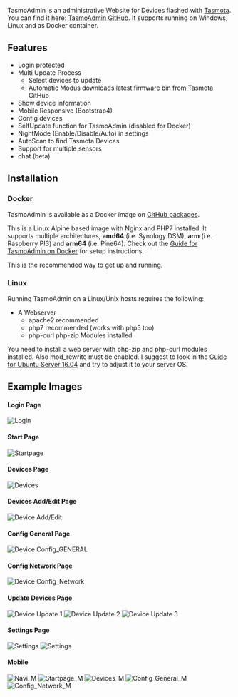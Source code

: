 TasmoAdmin is an administrative Website for Devices flashed with [Tasmota](https://github.com/arendst/Tasmota).  
You can find it here: [TasmoAdmin GitHub](https://github.com/TasmoAdmin/TasmoAdmin).
It supports running on Windows, Linux and as Docker container.

## Features

* Login protected
* Multi Update Process
    * Select devices to update
    * Automatic Modus downloads latest firmware bin from Tasmota GitHub
* Show device information
* Mobile Responsive (Bootstrap4)
* Config devices
* SelfUpdate function for TasmoAdmin (disabled for Docker)
* NightMode (Enable/Disable/Auto) in settings
* AutoScan to find Tasmota Devices
* Support for multiple sensors
* chat (beta)

## Installation

### Docker

TasmoAdmin is available as a Docker image on [GitHub packages](https://github.com/orgs/TasmoAdmin/packages/container/package/tasmoadmin).

This is a Linux Alpine  based image with Nginx and PHP7 installed. It supports multiple architectures, **amd64** (i.e. Synology DSM), **arm** (i.e. Raspberry PI3) and  **arm64** (i.e. Pine64). Check out the [Guide for TasmoAdmin on Docker](https://github.com/TasmoAdmin/TasmoAdmin/wiki/Guide-for-TasmoAdmin-on-Docker) for setup instructions.

This is the recommended way to get up and running.

### Linux

Running TasmoAdmin on a Linux/Unix hosts requires the following:

* A Webserver
    * apache2 recommended
    * php7 recommended (works with php5 too)
    * php-curl php-zip Modules installed

You need to install a web server with php-zip and php-curl modules installed. Also mod_rewrite must be enabled. I suggest to look in the [Guide for Ubuntu Server 16.04](https://github.com/TasmoAdmin/TasmoAdmin/wiki/Guide-for-Ubuntu-Server-16.04) and try to adjust it to your server OS.

## Example Images

#### Login Page

![Login](https://raw.githubusercontent.com/reloxx13/reloxx13.github.io/master/media/tasmoadmin/readme/1.png)

#### Start Page

![Startpage](https://raw.githubusercontent.com/reloxx13/reloxx13.github.io/master/media/tasmoadmin/readme/2.png)

#### Devices Page

![Devices](https://raw.githubusercontent.com/reloxx13/reloxx13.github.io/master/media/tasmoadmin/readme/3.png)

#### Devices Add/Edit Page

![Device Add/Edit](https://raw.githubusercontent.com/reloxx13/reloxx13.github.io/master/media/tasmoadmin/readme/3_1.png)

#### Config General Page

![Device Config_GENERAL](https://raw.githubusercontent.com/reloxx13/reloxx13.github.io/master/media/tasmoadmin/readme/4.png)

#### Config Network Page

![Device Config_Network](https://raw.githubusercontent.com/reloxx13/reloxx13.github.io/master/media/tasmoadmin/readme/4_1.png)

#### Update Devices Page

![Device Update 1](https://raw.githubusercontent.com/reloxx13/reloxx13.github.io/master/media/tasmoadmin/readme/5.png)
![Device Update 2](https://raw.githubusercontent.com/reloxx13/reloxx13.github.io/master/media/tasmoadmin/readme/5_1.png)
![Device Update 3](https://raw.githubusercontent.com/reloxx13/reloxx13.github.io/master/media/tasmoadmin/readme/5_2.png)

#### Settings Page

![Settings](https://raw.githubusercontent.com/reloxx13/reloxx13.github.io/master/media/tasmoadmin/readme/6.png)
![Settings](https://raw.githubusercontent.com/reloxx13/reloxx13.github.io/master/media/tasmoadmin/readme/7.png)

#### Mobile

![Navi_M](https://raw.githubusercontent.com/reloxx13/reloxx13.github.io/master/media/tasmoadmin/readme/m1.png)
![Startpage_M](https://raw.githubusercontent.com/reloxx13/reloxx13.github.io/master/media/tasmoadmin/readme/m2.png)
![Devices_M](https://raw.githubusercontent.com/reloxx13/reloxx13.github.io/master/media/tasmoadmin/readme/m3.png)
![Config_General_M](https://raw.githubusercontent.com/reloxx13/reloxx13.github.io/master/media/tasmoadmin/readme/m4.png)
![Config_Network_M](https://raw.githubusercontent.com/reloxx13/reloxx13.github.io/master/media/tasmoadmin/readme/m4_1.png)
